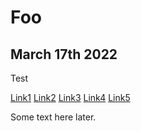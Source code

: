 # Foo

## <time datetime="2022-03-17 12:00">March 17th 2022</time>

<p>Test</p>

[Link1](/blog/2022-03-15-baz.md)
[Link2](/pages/01-about/01-foo/01-baz/index.md)
[Link3](/pages/01-about/01-foo/02-qux/index.md)
[Link4](/pages/01-about/02-bar/index.md)
[Link5](/pages/01-about/index.md)

Some text here later.
